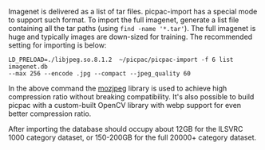 Imagenet is delivered as a list of tar files.
picpac-import has a special mode to support such format.
To import the full imagenet, generate a list file
containing all the tar paths (using ```find -name '*.tar'```).
The full imagenet is huge and typically images are down-sized
for training.  The recommended setting for importing is below:

```
LD_PRELOAD=./libjpeg.so.8.1.2  ~/picpac/picpac-import -f 6 list imagenet.db
--max 256 --encode .jpg --compact --jpeg_quality 60
```

In the above command the [mozjpeg](https://github.com/mozilla/mozjpeg)
library is used to achieve high compression ratio without breaking
compatibility.  It's also possible to build picpac with a custom-built
OpenCV library with webp support for even better compression ratio.

After importing the database should occupy about 12GB for the
ILSVRC 1000 category dataset, or 150-200GB for the full
20000+ category dataset.

